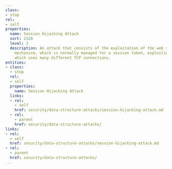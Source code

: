 ```yaml
---
class:
- stop
rel:
- self
properties:
  name: Session Hijacking Attack
  sort: 2328
  level: 2
  description: An attack that consists of the exploitation of the web session control
    mechanism, which is normally managed for a session token, exploiting http communication
    which uses many different TCP connections.
entities:
- class:
  - stop
  rel:
  - self
  properties:
    name: Session Hijacking Attack
  links:
  - rel:
    - self
    href: security/data-structure-attacks/session-hijacking-attack.md
  - rel:
    - parent
    href: security/data-structure-attacks/
links:
- rel:
  - self
  href: security/data-structure-attacks/session-hijacking-attack.md
- rel:
  - parent
  href: security/data-structure-attacks/
...
```

